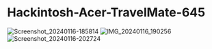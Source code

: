 # Hackintosh-Acer-TravelMate-645
![Screenshot_20240116-185814](https://github.com/sonvirgo/Hackintosh-Acer-TravelMate-645/assets/10823037/6cda7966-844b-4dd0-971a-5190442e26af)
![IMG_20240116_190256](https://github.com/sonvirgo/Hackintosh-Acer-TravelMate-645/assets/10823037/a2666ed8-ca13-4a6b-bc4a-870fdf8da3df)
![Screenshot_20240116-202724](https://github.com/sonvirgo/Hackintosh-Acer-TravelMate-645/assets/10823037/bed33dd3-362b-46fb-a491-eaba267786e0)

